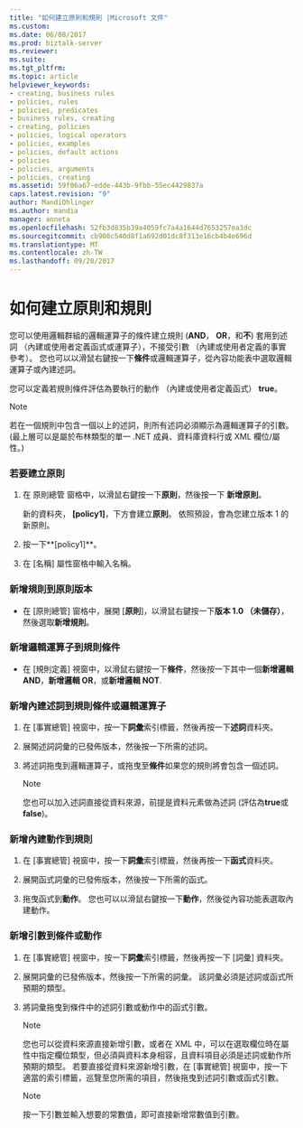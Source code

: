 ```yaml
---
title: "如何建立原則和規則 |Microsoft 文件"
ms.custom: 
ms.date: 06/08/2017
ms.prod: biztalk-server
ms.reviewer: 
ms.suite: 
ms.tgt_pltfrm: 
ms.topic: article
helpviewer_keywords:
- creating, business rules
- policies, rules
- policies, predicates
- business rules, creating
- creating, policies
- policies, logical operators
- policies, examples
- policies, default actions
- policies
- policies, arguments
- policies, creating
ms.assetid: 59f06a67-edde-443b-9fbb-55ec4429837a
caps.latest.revision: "9"
author: MandiOhlinger
ms.author: mandia
manager: anneta
ms.openlocfilehash: 52fb3d835b39a4059fc7a4a1644d7653257ea3dc
ms.sourcegitcommit: cb908c540d8f1a692d01dc8f313e16cb4b4e696d
ms.translationtype: MT
ms.contentlocale: zh-TW
ms.lasthandoff: 09/20/2017
---
```

# <a name="how-to-create-policies-and-rules"></a>如何建立原則和規則
您可以使用邏輯群組的邏輯運算子的條件建立規則 (**AND**， **OR**，和**不**) 套用到述詞 （內建或使用者定義函式或運算子），不接受引數 （內建或使用者定義的事實參考）。 您也可以以滑鼠右鍵按一下**條件**或邏輯運算子，從內容功能表中選取邏輯運算子或內建述詞。  
  
 您可以定義若規則條件評估為要執行的動作 （內建或使用者定義函式） **true**。  
  
> [!NOTE]
>  若在一個規則中包含一個以上的述詞，則所有述詞必須顯示為邏輯運算子的引數。 (最上層可以是屬於布林類型的單一 .NET 成員、資料庫資料行或 XML 欄位/屬性。)  
  
### <a name="to-create-a-policy"></a>若要建立原則  
  
1.  在 原則總管 窗格中，以滑鼠右鍵按一下**原則**，然後按一下 **新增原則**。  
  
     新的資料夾， **[policy1]**，下方會建立**原則**。 依照預設，會為您建立版本 1 的新原則。  
  
2.  按一下**[policy1]**。  
  
3.  在 [名稱] 屬性窗格中輸入名稱。  
  
### <a name="to-add-a-rule-to-a-policy-version"></a>新增規則到原則版本  
  
-   在 [原則總管] 窗格中，展開 [**原則**]，以滑鼠右鍵按一下**版本 1.0 （未儲存）**，然後選取**新增規則**。  
  
### <a name="to-add-a-logical-operator-to-a-rule-condition"></a>新增邏輯運算子到規則條件  
  
-   在 [規則定義] 視窗中，以滑鼠右鍵按一下**條件**，然後按一下其中一個**新增邏輯 AND**，**新增邏輯 OR**，或**新增邏輯 NOT**.  
  
### <a name="to-add-a-built-in-predicate-to-a-rule-condition-or-logical-operator"></a>新增內建述詞到規則條件或邏輯運算子  
  
1.  在 [事實總管] 視窗中，按一下**詞彙**索引標籤，然後再按一下**述詞**資料夾。  
  
2.  展開述詞詞彙的已發佈版本，然後按一下所需的述詞。  
  
3.  將述詞拖曳到邏輯運算子，或拖曳至**條件**如果您的規則將會包含一個述詞。  
  
    > [!NOTE]
    >  您也可以加入述詞直接從資料來源，前提是資料元素做為述詞 (評估為**true**或**false**)。  
  
### <a name="to-add-a-built-in-action-to-a-rule"></a>新增內建動作到規則  
  
1.  在 [事實總管] 視窗中，按一下**詞彙**索引標籤，然後再按一下**函式**資料夾。  
  
2.  展開函式詞彙的已發佈版本，然後按一下所需的函式。  
  
3.  拖曳函式到**動作**。 您也可以以滑鼠右鍵按一下**動作**，然後從內容功能表選取內建動作。  
  
### <a name="to-add-an-argument-to-a-condition-or-action"></a>新增引數到條件或動作  
  
1.  在 [事實總管] 視窗中，按一下**詞彙**索引標籤，然後再按一下 [詞彙] 資料夾。  
  
2.  展開詞彙的已發佈版本，然後按一下所需的詞彙。 該詞彙必須是述詞或函式所預期的類型。  
  
3.  將詞彙拖曳到條件中的述詞引數或動作中的函式引數。  
  
    > [!NOTE]
    >  您也可以從資料來源直接新增引數，或者在 XML 中，可以在選取欄位時在屬性中指定欄位類型，但必須與資料本身相容，且資料項目必須是述詞或動作所預期的類型。 若要直接從資料來源新增引數，在 [事實總管] 視窗中，按一下適當的索引標籤，巡覽至您所需的項目，然後拖曳到述詞引數或函式引數。  
  
    > [!NOTE]
    >  按一下引數並輸入想要的常數值，即可直接新增常數值到引數。